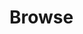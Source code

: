 # Browse


<script>
  let apiBase = `https://lively-kernel.org/bp2021dev`
 
 
 
 
  this.loadAlbums = async () => {
       this.albums = await fetch('https://lively-kernel.org/bp2021dev/albums/', {
        headers: {
          authorization: "Bearer " +  localStorage["bp2021jwt"] ,
        }
      }).then(r => r.json())
    this.result.textContent = JSON.stringify(this.albums,undefined,  2)    
  }
 
   this.browseAlbums = async () => {
     if (!this.albums) await this.loadAlbums()
   
      this.result.innerHTML = ""
      var album = this.albums[0]
      for(let ea of album.pictures) {
        this.result.appendChild(<img src={apiBase + ea.Picture.media.formats.thumbnail.url}></img>)
      }    
   }
    
  let loginButton = <button click={async () => {

    let username = localStorage["bp2021username"] || "user@foo"
    username = await lively.prompt("username", username)

    localStorage["bp2021username"] = username

    var password = await lively.prompt("password", "", custom => {
      custom.get("#prompt").setAttribute("type", "password")
    })

    var resp = await fetch(apiBase + '/auth/local', {
        method: "POST",
        headers: {
          "content-type":  "application/json"
        },
        body: JSON.stringify({
          identifier: username,
          password: password,
        })
      })

    if (resp.status == 200) {
      loginButton.style.background = "green"
    } else {
      loginButton.style.background = "red" 
    }
    var loginData = await resp.json()

  
  this.result.textContent = JSON.stringify(loginData, undefined, 2)
  
  localStorage["bp2021jwt"] = loginData.jwt 


}}>login</button>

 var logoutButton = <button click={() => {
      delete localStorage["bp2021jwt"] 
      lively.notify("logged out")
      this.result.textContent = ""
       loginButton.style.background = "" 
      
    }}>logout</button>
 
  this.result = document.createElement("pre");

  var albumsButton = <button click={async () => {
    this.loadAlbums()
  }}>albums</button>
  
  var browseButton = <button click={async () => {
    this.browseAlbums()
    
  }}>browse</button>
  


  var pane = <div>{loginButton}{logoutButton}{albumsButton}{browseButton}{this.result}</div>;
  pane
</script>




